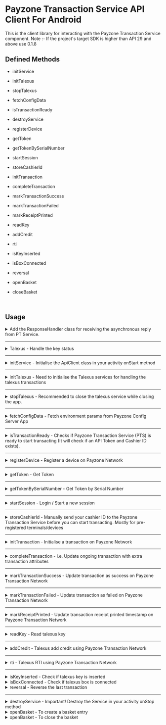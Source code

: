 # Payzone Transaction Service API Client For Android

This is the client library for interacting with the Payzone Transaction Service component. 
Note :- If the project's target SDK is higher than API 29 and above use 0.1.8 

## Defined Methods

- initService
- initTalexus
- stopTalexus
- fetchConfigData
- isTransactionReady
- destroyService
- registerDevice
- getToken
- getTokenBySerialNumber
- startSession
- storeCashierId
- initTransaction
- completeTransaction
- markTransactionSuccess
- markTransactionFailed
- markReceiptPrinted
- readKey
- addCredit
- rti
- isKeyInserted
- isBoxConnected
- reversal

- openBasket
- closeBasket

<br/>

## Usage

<details>
  <summary>  Add the ResponseHandler class for receiving the asynchronous reply from PT Service. </summary>

    public class ResponseHandler extends Handler {
        @Override
        public void handleMessage(Message msg) {
            String response;
            switch (msg.what) {
                case MessageConstants.MSG_REGISTER_DEVICE:
                    response = ApiClient.decompressData(msg.getData().getString(MessageConstants.RESP_REGISTER_DEVICE));
                    System.out.println("## Register Device Response = "+response);
                    break;
                case MessageConstants.MSG_INIT_TRANSACTION:
                    response = ApiClient.decompressData(msg.getData().getString(MessageConstants.RESP_INIT_TRANSACTION));
                    System.out.println("## Transaction Initialised Response = "+response);
                    break;
                case MessageConstants.MSG_MARK_TRANS_SUCCESS:
                    response = ApiClient.decompressData(msg.getData().getString(MessageConstants.RESP_MARK_TRANS_SUCCESS));
                    System.out.println("## Marked Successful Response = "+response);
                    break;
                case MessageConstants.MSG_MARK_TRANS_FAILED:
                    response = ApiClient.decompressData(msg.getData().getString(MessageConstants.RESP_MARK_TRANS_FAILED));
                    System.out.println("## Marked Failed Response = "+response);
                    break;
                case MessageConstants.MSG_MARK_RECEIPT_PRINTED:
                    response = ApiClient.decompressData(msg.getData().getString(MessageConstants.RESP_MARK_RECEIPT_PRINTED));
                    System.out.println("## Marked Receipt Printed Response = "+response);
                    break;
                default:
                    super.handleMessage(msg);
            }
        }
    }

  <b>NOTE:</b>
  
  You will notice a `ApiClient.decompressData` method wrapped around the response. This is because we only send compress string response data.
  Android Bundle/Parcel has a size limit and to mitigate against that we have to compress our responses. Therefore, you have to decompress the response data for all message responses coming back from the Payzone Transaction Service.    
</details>
<hr/>

<details>
  <summary>Talexus - Handle the key status</summary>
  <br>

  Register a broadcast receiver to receive the Talexus key status(inserted/removed)

    private final BroadcastReceiver mHandleMessageReceiver = new BroadcastReceiver() {
        @Override
        public void onReceive(Context context, Intent intent) {
            Boolean isKeyInserted = intent.getExtras().getBoolean(MessageConstants.RESP_TALEXUS_IS_KEY_INSERTED);
            //Perform the actions
        }
    };

    
    registerReceiver(mHandleMessageReceiver, new IntentFilter(MessageConstants.ACTION_KEY_INSERTED));

Register a broadcast receiver to receive the Talexus box status(connected/disconnected)

    private final BroadcastReceiver mHandleBoxStatusMessageReceiver = new BroadcastReceiver() {
        @Override
        public void onReceive(Context context, Intent intent) {
            Boolean isBoxConnected = intent.getExtras().getBoolean(MessageConstants.RESP_TALEXUS_BOX_STATUS);
            //Perform the actions
        }
    };

    
    registerReceiver(mHandleBoxStatusMessageReceiver, new IntentFilter(MessageConstants.ACTION_TALEXUS_BOX_STATUS));



</details>
<hr/>

<details>
  <summary> initService - Initialise the ApiClient class in your activity onStart method</summary>
  <br>

    The ApiClient class constructor params are:

    - Your activity context.
    - Reply Messenger created using your Response handler.


    @Override
    protected void onStart() {
        super.onStart();
        responseHandler = new ResponseHandler();
        replyMessenger = new Messenger(responseHandler);
        apiClient = new ApiClient(getApplicationContext(), replyMessenger);
        apiClient.initService(); // Connects your app with the Payzone Transaction Service Component
    }


</details>
<hr/>

<details>
  <summary> initTalexus - Need to initialise the Talexus services for handling the talexus transactions</summary>
  <br>

    apiClient.initTalexus();

</details>
<hr/>

<details>
  <summary> stopTalexus - Recommended to close the talexus service while closing the app.</summary>
  <br>

    apiClient.stopTalexus();


</details>
<hr/>

<details>
  <summary> fetchConfigData - Fetch environment params from Payzone Config Server App</summary>
  <br>

    The ApiClient class constructor params are:

    - Your activity context.
    - Reply Messenger created using your Response handler.


    @Override
    protected void onStart() {
        super.onStart();
        responseHandler = new ResponseHandler();
        replyMessenger = new Messenger(responseHandler);
        apiClient = new ApiClient(getApplicationContext(), replyMessenger);
        apiClient.initService(); // Connects your app with the Payzone Transaction Service Component
        apiClient.fetchConfigData(); // Fetch environment params
    }


</details>
<hr/>

<details>
  <summary>isTransactionReady - Checks if Payzone Transaction Service (PTS) is ready to start transacting (It will check if an API Token and Cashier ID exists). </summary>
  <br>

    boolean success =  apiClient.isTransactionReady();
    System.out.println("## Is Transaction Ready check sent to service queue: "+success);

  <b>Note:</b> 
  The call is Async and a response will be sent via the response handler.
</details>
<hr/>

<details>
  <summary>registerDevice - Register a device on Payzone Network </summary>
  <br>


    JSONObject obj = new JSONObject();
    obj.put("barcode", "267693243349691");
    obj.put("deviceId", "1545D2053");
    obj.put("tId", "49691");
    boolean success =  apiClient.registerDevice(obj);
    System.out.println("## Device Registration sent to service queue: "+success);


</details>
<hr/>

<details>
  <summary>getToken - Get Token </summary>
  <br>

    String tId = "49691";
    boolean success =  apiClient.getToken(tId);
    System.out.println("## Get Token Request sent to service queue: "+success);


</details>
<hr/>

<details>
  <summary>getTokenBySerialNumber - Get Token by Serial Number</summary>
  <br>

    String serialNumber = "1545D2053";
    boolean success =  apiClient.getTokenBySerialNumber(serialNumber);
    System.out.println("## Get Token By Serial Number Request sent to service queue: "+success);


</details>
<hr/>

<details>
  <summary>startSession - Login / Start a new session </summary>
  <br>


    JSONObject obj = new JSONObject();
    obj.put("pin", 1234);
    boolean success =  apiClient.startSession(obj);
    System.out.println("## Get Session Request sent to service queue: "+success);


</details>
<hr/>

<details>
  <summary>storeCashierId - Manually send your cashier ID to the Payzone Transaction Service before you can start transacting. Mostly for pre-registered terminals/devices </summary>
  <br>


    String cashierId = "1234";
    boolean success =  apiClient.storeCashierId(cashierId);
    System.out.println("## Get Store Cashier sent to service queue: "+success);


</details>
<hr/>

<details>
  <summary>initTransaction - Initialise a transaction on Payzone Network </summary>
  <br>
  
  Client App use case (For client apps with associated clientRef):


    JSONObject obj = new JSONObject();
    obj.put("clientRef", "294decdf-0d8d-4bc5-9921-7460ab737fba");
    obj.put("transactionGuid", "bfd0f250-66ce-11eb-863b-a5942ff6aec7");
    obj.put("transactionAmount", 1000);
    obj.put("barcode", "63385450042016567880");
    boolean success =  apiClient.initTransaction(obj);
    System.out.println("## Transaction init sent to service queue: "+success);

  Standard Payzone use case:
  
    JSONObject obj = new JSONObject();
    obj.put("transactionSource", "0");
    obj.put("productId", "24382");
    obj.put("transactionGuid", "bfd0f250-66ce-11eb-863b-a5942ff6aec7");
    obj.put("transactionAmount", 1000);
    obj.put("barcode", "63385450042016567880");
    boolean success =  apiClient.initTransaction(obj);
    System.out.println("## Transaction init sent to service queue: "+success);
      
</details>
<hr/>

<details>
  <summary>completeTransaction - i.e. Update ongoing transaction with extra transaction attributes </summary>
  <br>


    JSONObject obj = new JSONObject();
    obj.put("id", "bfd0f250-66ce-11eb-863b-a5942ff6aec7"); // i.e. Your transactionGuid
    obj.put("utrn", "1100883828292828"); // or this could be ticketNumber, extra_json_info object etc..
    obj.put("responseCode", "00"); // "00" for successful topup or "05" for failure.
    obj.put("smartMeterErrorText", "Something went wrong"); // Should in case it is a faulure
    boolean success =  apiClient.completeTransaction(obj);
    System.out.println("## Complete transaction request sent to service queue: "+success);


</details>
<hr/>

<details>
  <summary>markTransactionSuccess - Update transaction as success on Payzone Transaction Network </summary>
  <br>


    JSONObject obj = new JSONObject();
    obj.put("id", "bfd0f250-66ce-11eb-863b-a5942ff6aec7");
    boolean success =  apiClient.markTransactionSuccess(obj);
    System.out.println("## Mark transaction successful request sent to service queue: "+success);


</details>
<hr/>

<details>
  <summary>markTransactionFailed - Update transaction as failed on Payzone Transaction Network  </summary>
  <br>


    JSONObject obj = new JSONObject();
    obj.put("id", "bfd0f250-66ce-11eb-863b-a5942ff6aec7");
    boolean success =  apiClient.markTransactionFailed(obj);
    System.out.println("## Mark transaction failed request sent to service queue: "+success);


</details>
<hr/>

<details>
  <summary>markReceiptPrinted - Update transaction receipt printed timestamp on Payzone Transaction Network  </summary>
  <br>


    JSONObject obj = new JSONObject();
    obj.put("id", "bfd0f250-66ce-11eb-863b-a5942ff6aec7");
    boolean success =  apiClient.markReceiptPrinted(obj);
    System.out.println("## Transaction receipt printed request sent to service queue: "+success);


</details>
<hr/>

<details>
  <summary>readKey - Read talexus key </summary>
  <br>


    boolean success =  apiClient.readKey();
    System.out.println("## Read talexus key: " + success);
    
    Response:-
    {
      "success": true,
      "keyImage": "333346574081DDBD0004926E120600AF000A47340000D3AC41E5FFAB4070C140990B440EC800840E040E040E040E040E040E040E040E440E040E440E040E040E22010100261E0D07000000000000395A000000000000000000000000800000180000000000005FE30000000000000000000000000000000000000000000056BC",
      "variants": [
        {
          "id": 12,
          "iin": "102",
          "maxAmount": 8000,
          "multipleOf": 100,
          "name": "EDF Add Credit",
          "uiFlow": "talexus.addCredit"
        },
        {
          "id": 11,
          "iin": "102",
          "name": "EDF RTI",
          "uiFlow": "talexus.resetKey"
        },
        {
          "balance": 17500,
          "id": 13,
          "iin": "102",
          "name": "EDF Display Balance",
          "uiFlow": "talexus.displayBalance"
        }
      ]
    }
        

</details>
<hr/>


<details>
  <summary>addCredit - Talexus add credit using Payzone Transaction Network  </summary>
  <br>


    JSONObject obj = new JSONObject();
    obj.put("amount", "600");
    obj.put("productId", "68128");
    obj.put("keyImage", "555560321131866500366BE0400500550001D21C0000005AC000F779A2A1E350990B840084008400440004000400040004000400040044008400040004000400101101000F0D0000000000000000000000000000000000000000000080000098000000000000C04C000000000000000000000000000000000000000000003A94");
    boolean success =  apiClient.addCredit(obj);
    System.out.println("## Talexus add credit: "+success);

    Response:-
    {
      "success": true,
      "transactionGuid": "e9d8ec0a-604f-4a1d-bc0f-dac6d1631817",
      "customerReceipt": "<style>\n.receipt_preview {width: 100%;height: 100%;margin: 100px 0;}.receipt_preview.paper-bus {width: 100%;margin: 0 160px 100px 0;border-right: dashed 2px black;}@media only screen and (min-width : 575px){.receipt_preview td {width: 100%;font-size: 22pt;font-family: arial;-webkit-font-smoothing: none;padding: 0;}}@media only screen and (max-width : 575px) and (orientation:portrait){.receipt_preview td {width: 100%;font-size: 19pt;font-family: arial;-webkit-font-smoothing: none;padding: 0;}}.receipt_preview .receipt_line {border-bottom: 3px dashed #000;}.receipt_preview .receipt_half_height {width: 100%;height: 7px;}.receipt_preview .receipt_preview_image {width: 100%;}<\/style>\n<table class=\"receipt_preview\">\n<tr><td colspan=\"2\" width=\"100%\"   align=\"center\"><\/td><\/tr><tr><td colspan=\"2\" width=\"100%\"   align=\"center\"><\/td><\/tr><tr><td colspan=\"2\" width=\"100%\"   align=\"center\"><\/td><\/tr><tr><td colspan=\"2\" width=\"100%\"   align=\"center\"><\/td><\/tr><tr><td class=\"receipt_half_height\" colspan=\"2\"><div class=\"receipt_half_height\"><div><\/td><\/tr><tr><td colspan=\"2\" width=\"100%\"   align=\"left\">Talexus EDF<\/td><\/tr><tr><td width=\"50%\"   align=\"left\">METER TYPE:<\/td><td width=\"50%\"   align=\"right\">SML<\/td><\/tr><tr><td width=\"50%\"   align=\"left\">METER NUMBER:<\/td><td width=\"50%\"   align=\"right\">F08D014657<\/td><\/tr><tr><td width=\"50%\"   align=\"left\">KEY NUMBER:<\/td><td width=\"50%\"   align=\"right\">0004DDBD<\/td><\/tr><tr><td width=\"50%\"   align=\"left\">CRN:<\/td><td width=\"50%\"   align=\"right\">671070084911<\/td><\/tr><tr><td width=\"50%\"   align=\"left\">SUPPLIER ID:<\/td><td width=\"50%\"   align=\"right\">4<\/td><\/tr><tr><td width=\"50%\"   align=\"left\">HOST ID:<\/td><td width=\"50%\"   align=\"right\">4<\/td><\/tr><tr><td class=\"receipt_half_height\" colspan=\"2\"><div class=\"receipt_half_height\"><div><\/td><\/tr><tr><td width=\"50%\"   align=\"left\">Payment<\/td><td width=\"50%\"   align=\"right\">&pound;3.00<\/td><\/tr><tr><td width=\"50%\"   align=\"left\">MOP<\/td><td width=\"50%\"   align=\"right\">CASH<\/td><\/tr><tr><td class=\"receipt_half_height\" colspan=\"2\"><div class=\"receipt_half_height\"><div><\/td><\/tr><tr><td width=\"50%\"   align=\"left\">CREDIT:<\/td><td width=\"50%\"   align=\"right\">&pound;188.00<\/td><\/tr><tr><td class=\"receipt_half_height\" colspan=\"2\"><div class=\"receipt_half_height\"><div><\/td><\/tr><tr><td colspan=\"2\" width=\"100%\"   align=\"left\"><\/td><\/tr><tr><td colspan=\"2\" width=\"100%\"   align=\"left\"><\/td><\/tr><tr><td colspan=\"2\" width=\"100%\"   align=\"left\"><\/td><\/tr><tr><td colspan=\"2\" width=\"100%\"   align=\"left\"><\/td><\/tr><tr><td colspan=\"2\" width=\"100%\"   align=\"left\"><\/td><\/tr><tr><td colspan=\"2\" width=\"100%\"   align=\"left\"><\/td><\/tr><tr><td colspan=\"2\" width=\"100%\"   align=\"left\"><\/td><\/tr><tr><td class=\"receipt_half_height\" colspan=\"2\"><div class=\"receipt_half_height\"><div><\/td><\/tr><tr><td colspan=\"2\"><hr><\/td><\/tr><tr><td colspan=\"2\" width=\"100%\"   align=\"center\">CUSTOMER COPY<\/td><\/tr><tr><td colspan=\"2\"><hr><\/td><\/tr><tr><td colspan=\"2\" width=\"100%\"   align=\"center\">We're here for your<\/td><\/tr><tr><td colspan=\"2\" width=\"100%\"   align=\"center\">energy top-ups this winter.<\/td><\/tr><tr><td colspan=\"2\" width=\"100%\"   align=\"center\">Visit<\/td><\/tr><tr><td colspan=\"2\" width=\"100%\"   align=\"center\">storelocator.payzone.co.uk<\/td><\/tr><tr><td class=\"receipt_half_height\" colspan=\"2\"><div class=\"receipt_half_height\"><div><\/td><\/tr><tr><td width=\"50%\"   align=\"left\">M423857<\/td><td width=\"50%\"   align=\"right\">C0002<\/td><\/tr><tr><td width=\"50%\"   align=\"left\">T35112029<\/td><td width=\"50%\"   align=\"right\">R0050<\/td><\/tr><tr><td width=\"50%\"   align=\"left\">DATE 17\/08\/23<\/td><td width=\"50%"   align=\"left\">DATE 17\/08\/23<\/td><td width=\"50%\"   align=\"right\">10:48<\/td><\/tr><\/table><br><br><br><br>\n",
      "status": "Completed"
    } 

</details>
<hr/>

<details>
  <summary>rti - Talexus RTI using Payzone Transaction Network  </summary>
  <br>


    JSONObject obj = new JSONObject();
    obj.put("rtiReference", "05318140");
    obj.put("productId", "68129");
    obj.put("keyImage", "555560321131866500366BE0400500550001D21C0000005AC000F779A2A1E350990B840084008400440004000400040004000400040044008400040004000400101101000F0D0000000000000000000000000000000000000000000080000098000000000000C04C000000000000000000000000000000000000000000003A94");
    boolean success =  apiClient.rti(obj);
    System.out.println("## Talexus add credit: "+success);

    Response:-
    {
      "success": true,
      "transactionGuid": "aa204f2a-9eb0-43d1-a7e2-e00de5372eb8",
      "customerReceipt": "<style>\n.receipt_preview {width: 100%;height: 100%;margin: 100px 0;}.receipt_preview.paper-bus {width: 100%;margin: 0 160px 100px 0;border-right: dashed 2px black;}@media only screen and (min-width : 575px){.receipt_preview td {width: 100%;font-size: 22pt;font-family: arial;-webkit-font-smoothing: none;padding: 0;}}@media only screen and (max-width : 575px) and (orientation:portrait){.receipt_preview td {width: 100%;font-size: 19pt;font-family: arial;-webkit-font-smoothing: none;padding: 0;}}.receipt_preview .receipt_line {border-bottom: 3px dashed #000;}.receipt_preview .receipt_half_height {width: 100%;height: 7px;}.receipt_preview .receipt_preview_image {width: 100%;}<\/style>\n<table class=\"receipt_preview\">\n<tr><td colspan=\"2\" width=\"100%\"   align=\"center\"><\/td><\/tr><tr><td colspan=\"2\" width=\"100%\"   align=\"center\"><\/td><\/tr><tr><td colspan=\"2\" width=\"100%\"   align=\"center\"><\/td><\/tr><tr><td colspan=\"2\" width=\"100%\"   align=\"center\"><\/td><\/tr><tr><td class=\"receipt_half_height\" colspan=\"2\"><div class=\"receipt_half_height\"><div><\/td><\/tr><tr><td colspan=\"2\" width=\"100%\"   align=\"left\">Talexus EDF<\/td><\/tr><tr><td width=\"50%\"   align=\"left\">METER TYPE:<\/td><td width=\"50%\"   align=\"right\">SE<\/td><\/tr><tr><td width=\"50%\"   align=\"left\">METER NUMBER:<\/td><td width=\"50%\"   align=\"right\">S95A062911<\/td><\/tr><tr><td width=\"50%\"   align=\"left\">KEY NUMBER:<\/td><td width=\"50%\"   align=\"right\">002D7DBC<\/td><\/tr><tr><td width=\"50%\"   align=\"left\">CRN:<\/td><td width=\"50%\"   align=\"right\">671069359233        <\/td><\/tr><tr><td width=\"50%\"   align=\"left\">SUPPLIER ID:<\/td><td width=\"50%\"   align=\"right\">0<\/td><\/tr><tr><td width=\"50%\"   align=\"left\">HOST ID:<\/td><td width=\"50%\"   align=\"right\">0<\/td><\/tr><tr><td class=\"receipt_half_height\" colspan=\"2\"><div class=\"receipt_half_height\"><div><\/td><\/tr><tr><td class=\"receipt_half_height\" colspan=\"2\"><div class=\"receipt_half_height\"><div><\/td><\/tr><tr><td colspan=\"2\"><hr><\/td><\/tr><tr><td colspan=\"2\" width=\"100%\"   align=\"left\">RTI APPLIED<\/td><\/tr><tr><td width=\"50%\"   align=\"left\">Customer ID<\/td><td width=\"50%\"   align=\"right\"><\/td><\/tr><tr><td colspan=\"2\"><hr><\/td><\/tr><tr><td class=\"receipt_half_height\" colspan=\"2\"><div class=\"receipt_half_height\"><div><\/td><\/tr><tr><td width=\"50%\"   align=\"left\">CREDIT:<\/td><td width=\"50%\"   align=\"right\">&pound;30.00<\/td><\/tr><tr><td class=\"receipt_half_height\" colspan=\"2\"><div class=\"receipt_half_height\"><div><\/td><\/tr><tr><td class=\"receipt_half_height\" colspan=\"2\"><div class=\"receipt_half_height\"><div><\/td><\/tr><tr><td colspan=\"2\"><hr><\/td><\/tr><tr><td colspan=\"2\" width=\"100%\"   align=\"center\">CUSTOMER COPY<\/td><\/tr><tr><td colspan=\"2\"><hr><\/td><\/tr><tr><td class=\"receipt_half_height\" colspan=\"2\"><div class=\"receipt_half_height\"><div><\/td><\/tr><tr><td width=\"50%\"   align=\"left\">M423857<\/td><td width=\"50%\"   align=\"right\">C0002<\/td><\/tr><tr><td width=\"50%\"   align=\"left\">T35112029<\/td><td width=\"50%\"   align=\"right\">R0031<\/td><\/tr><tr><td width=\"50%\"   align=\"left\">DATE 17\/08\/23<\/td><td width=\"50%\"   align=\"right\">10:48<\/td><\/tr><\/table><br><br><br><br>\n",
      "status": "Completed"
    }

</details>
<hr/>

<details>
  <summary>isKeyInserted - Check if talexus key is inserted </summary>
  <br>

    boolean success =  apiClient.isKeyInserted();
    System.out.println("## Is talexus key inserted: " + success);

     Response:-
    {"success":true,"isKeyInserted":true/false}
}
     
</details>
<details>
  <summary>isBoxConnected - Check if talexus box is connected </summary>
  <br>

    boolean success =  apiClient.isBoxConnected();
    System.out.println("## Is talexus key inserted: " + success);

     Response:-
    {"success":true,"isBoxConnected":true/false}

</details>
<details>
  <summary>reversal - Reverse the last transaction </summary>
  <br>

    JSONObject obj = new JSONObject();
    obj.put("productId", "68129");
    obj.put("keyImage", "555560321131866500366BE0400500550001D21C0000005AC000F779A2A1E350990B840084008400440004000400040004000400040044008400040004000400101101000F0D0000000000000000000000000000000000000000000080000098000000000000C04C000000000000000000000000000000000000000000003A94");
    boolean success =  apiClient.reversal(obj);
    System.out.println("## Talexus reversal: "+success);

    Response:-
    {
      "success": true,
      "transactionGuid": "aa204f2a-9eb0-43d1-a7e2-e00de5372eb8",
      "customerReceipt": "<style>\n.receipt_preview {width: 100%;height: 100%;margin: 100px 0;}.receipt_preview.paper-bus {width: 100%;margin: 0 160px 100px 0;border-right: dashed 2px black;}@media only screen and (min-width : 575px){.receipt_preview td {width: 100%;font-size: 22pt;font-family: arial;-webkit-font-smoothing: none;padding: 0;}}@media only screen and (max-width : 575px) and (orientation:portrait){.receipt_preview td {width: 100%;font-size: 19pt;font-family: arial;-webkit-font-smoothing: none;padding: 0;}}.receipt_preview .receipt_line {border-bottom: 3px dashed #000;}.receipt_preview .receipt_half_height {width: 100%;height: 7px;}.receipt_preview .receipt_preview_image {width: 100%;}<\/style>\n<table class=\"receipt_preview\">\n<tr><td colspan=\"2\" width=\"100%\"   align=\"center\"><\/td><\/tr><tr><td colspan=\"2\" width=\"100%\"   align=\"center\"><\/td><\/tr><tr><td colspan=\"2\" width=\"100%\"   align=\"center\"><\/td><\/tr><tr><td colspan=\"2\" width=\"100%\"   align=\"center\"><\/td><\/tr><tr><td class=\"receipt_half_height\" colspan=\"2\"><div class=\"receipt_half_height\"><div><\/td><\/tr><tr><td colspan=\"2\" width=\"100%\"   align=\"left\">Talexus EDF<\/td><\/tr><tr><td width=\"50%\"   align=\"left\">METER TYPE:<\/td><td width=\"50%\"   align=\"right\">SE<\/td><\/tr><tr><td width=\"50%\"   align=\"left\">METER NUMBER:<\/td><td width=\"50%\"   align=\"right\">S95A062911<\/td><\/tr><tr><td width=\"50%\"   align=\"left\">KEY NUMBER:<\/td><td width=\"50%\"   align=\"right\">002D7DBC<\/td><\/tr><tr><td width=\"50%\"   align=\"left\">CRN:<\/td><td width=\"50%\"   align=\"right\">671069359233        <\/td><\/tr><tr><td width=\"50%\"   align=\"left\">SUPPLIER ID:<\/td><td width=\"50%\"   align=\"right\">0<\/td><\/tr><tr><td width=\"50%\"   align=\"left\">HOST ID:<\/td><td width=\"50%\"   align=\"right\">0<\/td><\/tr><tr><td class=\"receipt_half_height\" colspan=\"2\"><div class=\"receipt_half_height\"><div><\/td><\/tr><tr><td class=\"receipt_half_height\" colspan=\"2\"><div class=\"receipt_half_height\"><div><\/td><\/tr><tr><td colspan=\"2\"><hr><\/td><\/tr><tr><td colspan=\"2\" width=\"100%\"   align=\"left\">RTI APPLIED<\/td><\/tr><tr><td width=\"50%\"   align=\"left\">Customer ID<\/td><td width=\"50%\"   align=\"right\"><\/td><\/tr><tr><td colspan=\"2\"><hr><\/td><\/tr><tr><td class=\"receipt_half_height\" colspan=\"2\"><div class=\"receipt_half_height\"><div><\/td><\/tr><tr><td width=\"50%\"   align=\"left\">CREDIT:<\/td><td width=\"50%\"   align=\"right\">&pound;30.00<\/td><\/tr><tr><td class=\"receipt_half_height\" colspan=\"2\"><div class=\"receipt_half_height\"><div><\/td><\/tr><tr><td class=\"receipt_half_height\" colspan=\"2\"><div class=\"receipt_half_height\"><div><\/td><\/tr><tr><td colspan=\"2\"><hr><\/td><\/tr><tr><td colspan=\"2\" width=\"100%\"   align=\"center\">CUSTOMER COPY<\/td><\/tr><tr><td colspan=\"2\"><hr><\/td><\/tr><tr><td class=\"receipt_half_height\" colspan=\"2\"><div class=\"receipt_half_height\"><div><\/td><\/tr><tr><td width=\"50%\"   align=\"left\">M423857<\/td><td width=\"50%\"   align=\"right\">C0002<\/td><\/tr><tr><td width=\"50%\"   align=\"left\">T35112029<\/td><td width=\"50%\"   align=\"right\">R0031<\/td><\/tr><tr><td width=\"50%\"   align=\"left\">DATE 17\/08\/23<\/td><td width=\"50%\"   align=\"right\">10:48<\/td><\/tr><\/table><br><br><br><br>\n",
      "status": "Completed"
    }
     
</details>
<hr/>

<details>
  <summary>destroyService - Important! Destroy the Service in your activity onStop method</summary>
  <br>


    @Override
    protected void onStop() {
        super.onStop();
        if(apiClient.destroyService()) {
            System.out.println("## Disconnected from Payzone Transaction service...");
        }
    }


</details>
<details>
  <summary>openBasket - To create a basket entry</summary>
  <br>

    boolean success =  apiClient.openBasket(basketId);
    Response:-
    {
      "success": true,
      "id": "1222"
    }

</details>

<details>
  <summary>openBasket - To close the basket</summary>
  <br>

    The response id received for opening the basket
    boolean success =  apiClient.openBasket(id);

</details>

